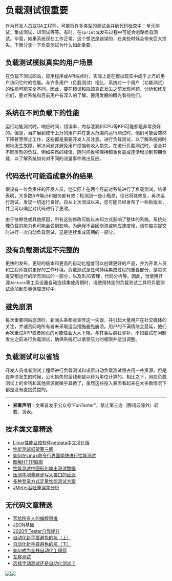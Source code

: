 # 负载测试很重要




作为开发人员或QA工程师，可能将许多类型的测试合并到代码检查中：单元测试，集成测试，UI测试等等。有时，在`sprint`或发布过程中可能会忽略负载测试。毕竟，如果系统现在工作正常。这个想法是错误的，在某些时候会带来巨大损失。下面分享一下负载测试为什么如此重要。

## 负载测试模拟真实的用户场景
 

在负载下测试网站，应用程序或API端点时，实际上是在模拟现实中成千上万的用户访问它时的性能。与许多用户（负载测试）相比，系统对一个用户（功能测试）的性能可能完全不同。因此，要在错误和瓶颈真正发生之前发现问题，分析和修复它们，要对系统和目前用户有深入的了解，要用发展的眼光看待他们。
 

## 系统在不同负载下的性能
 
运行功能测试时，响应时间，错误率，内存泄漏和CPU等KPI可能都是非常良好的。但是，当扩展到成千上万的用户并在更大范围内运行测试时，他们可能会突然下降甚至停止工作，这些都是需要开发人员注意。进行负载测试，以了解系统何时何地发生故障，解决问题并避免用户烦恼和收入损失。在进行负载测试时，请合并不同类型的负载，例如突然的峰值，随时间推移保持超重负载或逐渐增加到预期负载，以了解系统如何对不同的流量事件做出反应。
 

## 代码迭代可能造成意外的结果
 

假设有一位负责任的开发人员，他实际上在两个月前对系统进行了负载测试。结果表明，大多数API端点和服务都有效：检测到一些小瓶颈，但已将其修复，再次运行测试，发现一切运行良好。自从上次测试以来，您可能已经发布了一些新版本，并且可以确定对代码进行了更改。

由于依赖性或其他原因，所有这些修改可能以未知方式影响了整体的系统。系统处理负载的能力也可能会受到影响。为确保不会因崩溃或响应速度慢，请在每次提交时进行一次自动负载测试，这是连续集成周期的一部分。

## 没有负载测试是不完整的

更快的发布，更轻的版本和更高的自动化程度可以创建更好的产品，并为开发人员和工程师提供更好的工作环境。负载测试是任何持续集成过程的重要部分，是每次提交都运行的所有测试的一部分，以及BUG管理，代码分析等。因此，当使用开源`Jenkins`等工具设置自动连续集成周期时，请使用特定的负载测试工具将负载测试添加到质量保障流程中。

## 避免崩溃

每次重要网站崩溃时，新闻头条都会宣传这一失误，并引起大量用户在社交媒体的关注，并谴责网站所有者未采取适当措施避免崩溃。用户的不满情绪会蔓延，他们再次重试APP或者网页的可能性会大大下降。与其事后疯狂弥补，不如尝试在问题发生之前进行负载测试，确保系统可以承受压力的极限并适当调整。


## 负载测试可以省钱

开发人员或者测试工程师进行负载测试和设置自动负载测试将占用一些资源。但是在奔溃发生的时候，公司损失的金钱都是以秒为单位计算的。相比之下，用在负载测试上的金钱和其他资源就微乎其微了，虽然这些投入表面看起来在大多数情况下都是没有直接受益的。

---
* **郑重声明**：文章首发于公众号“FunTester”，禁止第三方（腾讯云除外）转载、发表。

## 技术类文章精选

- [Linux性能监控软件netdata中文汉化版](https://mp.weixin.qq.com/s/fdXtK-5WwKnxjLZdyg6-nA)
- [性能测试框架第三版](https://mp.weixin.qq.com/s/Mk3PoH7oJX7baFmbeLtl_w)
- [如何在Linux命令行界面愉快进行性能测试](https://mp.weixin.qq.com/s/fwGqBe1SpA2V0lPfAOd04Q)
- [图解HTTP脑图](https://mp.weixin.qq.com/s/100Vm8FVEuXs0x6rDGTipw)
- [性能测试中图形化输出测试数据](https://mp.weixin.qq.com/s/EMvpYIsszdwBJFPIxztTvA)
- [压测中测量异步写入接口的延迟](https://mp.weixin.qq.com/s/odvK1iYgg4eRVtOOPbq15w)
- [多种登录方式定量性能测试方案](https://mp.weixin.qq.com/s/WuZ2h2rr0rNBgEvQVioacA)
- [JMeter吞吐量误差分析](https://mp.weixin.qq.com/s/jHKmFNrLmjpihnoigNNCSg)

## 无代码文章精选

- [写给所有人的编程思维](https://mp.weixin.qq.com/s/Oj33UCnYfbUgzsBzEm2GPQ)
- [JSON基础](https://mp.weixin.qq.com/s/tnQmAFfFbRloYp8J9TYurw)
- [2020年Tester自我提升](https://mp.weixin.qq.com/s/vuhUp85_6Sbg6ReAN3TTSQ)
- [自动化新手要避免的坑（上）](https://mp.weixin.qq.com/s/MjcX40heTRhEgCFhInoqYQ)
- [自动化新手要避免的坑（下）](https://mp.weixin.qq.com/s/azDUo1IO5JgkJIS9n1CMRg)
- [如何成为全栈自动化工程师](https://mp.weixin.qq.com/s/j2rQ3COFhg939KLrgKr_bg)
- [左移测试](https://mp.weixin.qq.com/s/8zXkWV4ils17hUqlXIpXSw)
- [选择手动测试还是自动化测试？](https://mp.weixin.qq.com/s/4haRrfSIp5Plgm_GN98lRA)

![](https://mmbiz.qpic.cn/mmbiz_jpg/13eN86FKXzCxr0Sa2MXpNKicZE024zJm73r4hrjticMMYViagtaSXxwsyhmRmOrdXPXfS5zB2ILHtaqNSoWGRwa8Q/640?wx_fmt=jpeg&tp=webp&wxfrom=5&wx_lazy=1&wx_co=1)![](https://mmbiz.qpic.cn/mmbiz_gif/13eN86FKXzCPsneTRDBzskVY9GpIhbl6e3JpwysPqAbM7Z80J1EZrIYpTO7YSD40Cp9hOicibdV3GIbVTcEapgqA/640?wx_fmt=gif&tp=webp&wxfrom=5&wx_lazy=1&wx_co=1)